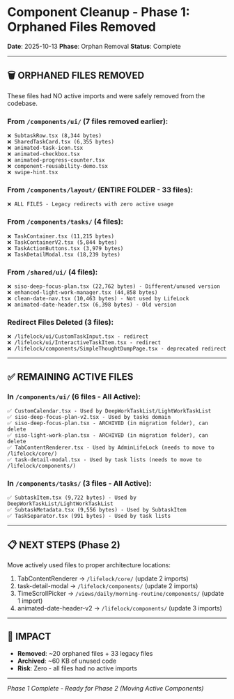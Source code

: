 # Component Cleanup - Phase 1: Orphaned Files Removed

**Date**: 2025-10-13
**Phase**: Orphan Removal
**Status**: Complete

---

## 🗑️ **ORPHANED FILES REMOVED**

These files had NO active imports and were safely removed from the codebase.

### **From `/components/ui/` (7 files removed earlier):**
```
❌ SubtaskRow.tsx (8,344 bytes)
❌ SharedTaskCard.tsx (6,355 bytes)
❌ animated-task-icon.tsx
❌ animated-checkbox.tsx
❌ animated-progress-counter.tsx
❌ component-reusability-demo.tsx
❌ swipe-hint.tsx
```

### **From `/components/layout/` (ENTIRE FOLDER - 33 files):**
```
❌ ALL FILES - Legacy redirects with zero active usage
```

### **From `/components/tasks/` (4 files):**
```
❌ TaskContainer.tsx (11,215 bytes)
❌ TaskContainerV2.tsx (5,844 bytes)
❌ TaskActionButtons.tsx (3,979 bytes)
❌ TaskDetailModal.tsx (18,239 bytes)
```

### **From `/shared/ui/` (4 files):**
```
❌ siso-deep-focus-plan.tsx (22,762 bytes) - Different/unused version
❌ enhanced-light-work-manager.tsx (44,858 bytes)
❌ clean-date-nav.tsx (10,463 bytes) - Not used by LifeLock
❌ animated-date-header.tsx (6,398 bytes) - Old version
```

### **Redirect Files Deleted (3 files):**
```
❌ /lifelock/ui/CustomTaskInput.tsx - redirect
❌ /lifelock/ui/InteractiveTaskItem.tsx - redirect
❌ /lifelock/components/SimpleThoughtDumpPage.tsx - deprecated redirect
```

---

## ✅ **REMAINING ACTIVE FILES**

### **In `/components/ui/` (6 files - All Active):**
```
✅ CustomCalendar.tsx - Used by DeepWorkTaskList/LightWorkTaskList
✅ siso-deep-focus-plan-v2.tsx - Used by tasks domain
✅ siso-deep-focus-plan.tsx - ARCHIVED (in migration folder), can delete
✅ siso-light-work-plan.tsx - ARCHIVED (in migration folder), can delete
✅ TabContentRenderer.tsx - Used by AdminLifeLock (needs to move to /lifelock/core/)
✅ task-detail-modal.tsx - Used by task lists (needs to move to /lifelock/components/)
```

### **In `/components/tasks/` (3 files - All Active):**
```
✅ SubtaskItem.tsx (9,722 bytes) - Used by DeepWorkTaskList/LightWorkTaskList
✅ SubtaskMetadata.tsx (9,556 bytes) - Used by SubtaskItem
✅ TaskSeparator.tsx (991 bytes) - Used by task lists
```

---

## 📋 **NEXT STEPS (Phase 2)**

Move actively used files to proper architecture locations:

1. TabContentRenderer → `/lifelock/core/` (update 2 imports)
2. task-detail-modal → `/lifelock/components/` (update 2 imports)
3. TimeScrollPicker → `/views/daily/morning-routine/components/` (update 1 import)
4. animated-date-header-v2 → `/lifelock/components/` (update 3 imports)

---

## 🎯 **IMPACT**

- **Removed**: ~20 orphaned files + 33 legacy files
- **Archived**: ~60 KB of unused code
- **Risk**: Zero - all files had no active imports

---

*Phase 1 Complete - Ready for Phase 2 (Moving Active Components)*
